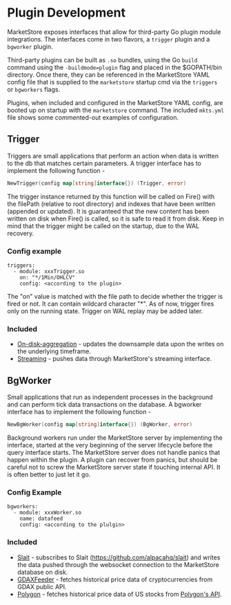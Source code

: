 # Plugin Development

MarketStore exposes interfaces that allow for third-party Go plugin module integrations. The interfaces come in two flavors, a `trigger` plugin and a `bgworker` plugin.

Third-party plugins can be built as `.so` bundles, using the Go `build` command using the `-buildmode=plugin` flag and placed in the $GOPATH/bin directory. Once there, they can be referenced in the MarketStore YAML config file that is supplied to the `marketstore` startup cmd via the `triggers` or `bgworkers` flags.

Plugins, when included and configured in the MarketStore YAML config, are booted up on startup with the `marketstore` command. The included `mkts.yml` file shows some commented-out examples of configuration.

## Trigger
Triggers are small applications that perform an action when data is written to the db that matches certain parameters. A trigger interface has to implement the following function -
```go
NewTrigger(config map[string]interface{}) (Trigger, error)
```
The trigger instance returned by this function will be called on Fire() with the filePath (relative to root directory) and indexes that have been written (appended or updated). It is guaranteed that the new content has been written on disk when Fire() is called, so it is safe to read it from disk. Keep in mind that the trigger might be called on the startup, due to the WAL recovery.

### Config example
```
triggers:
  - module: xxxTrigger.so
    on: "*/1Min/OHLCV"
    config: <according to the plugin>
```
The "on" value is matched with the file path to decide whether the trigger is fired or not. It can contain wildcard character "*". As of now, trigger fires only on the running state. Trigger on WAL replay may be added later.

### Included
* [On-disk-aggregation](https://github.com/alpacahq/marketstore/tree/master/contrib/ondiskagg) - updates the downsample data upon the writes on the underlying timeframe.
* [Streaming](https://github.com/alpacahq/marketstore/tree/master/contrib/stream) - pushes data through MarketStore's streaming interface.


## BgWorker
Small applications that run as independent processes in the background and can perform tick data transactions on the database. A bgworker interface has to implement the following function -
```go
NewBgWorker(config map[string]interface{}) (BgWorker, error)
```

Background workers run under the MarketStore server by implementing the
interface, started at the very beginning of the server lifecycle before the
query interface starts. The MarketStore server does not handle panics that happen within the plugin.  A plugin can recover from panics, but should be careful not to screw the MarketStore server state if touching internal API.  It is often better to just let it go.

### Config Example
```
bgworkers:
  - module: xxxWorker.so
    name: datafeed
    config: <according to the plulgin>
```

### Included
* [Slait](https://github.com/alpacahq/marketstore/tree/master/contrib/slait) - subscribes to Slait (https://github.com/alpacahq/slait) and writes the data pushed through the websocket connection to the MarketStore database on disk.
* [GDAXFeeder](https://github.com/alpacahq/marketstore/tree/master/contrib/gdaxfeeder) - fetches historical price data of cryptocurrencies from GDAX public API.
* [Polygon](https://github.com/alpacahq/marketstore/tree/master/contrib/polygon) - fetches historical
price data of US stocks from [Polygon's API](https://polygon.io/).
